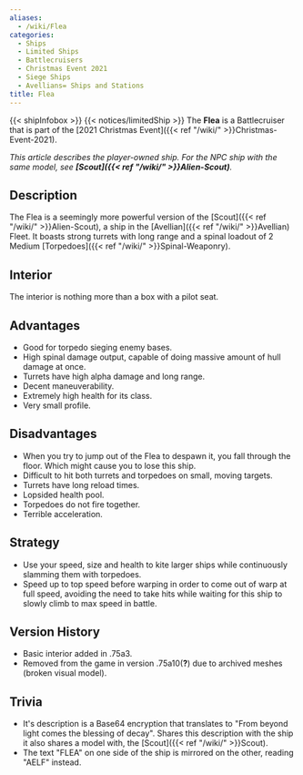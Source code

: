 ```yaml
---
aliases:
  - /wiki/Flea
categories:
  - Ships
  - Limited Ships
  - Battlecruisers
  - Christmas Event 2021
  - Siege Ships
  - Avellians= Ships and Stations
title: Flea
---
```


{{< shipInfobox >}} {{< notices/limitedShip >}} The **Flea** is a Battlecruiser that is part of the [2021 Christmas Event]({{< ref "/wiki/" >}}Christmas-Event-2021).

_This article describes the player-owned ship. For the NPC ship with the same model, see **[Scout]({{< ref "/wiki/" >}}Alien-Scout)**._

## Description

The Flea is a seemingly more powerful version of the [Scout]({{< ref "/wiki/" >}}Alien-Scout), a ship in the [Avellian]({{< ref "/wiki/" >}}Avellian) Fleet. It boasts strong turrets with long range and a spinal loadout of 2 Medium [Torpedoes]({{< ref "/wiki/" >}}Spinal-Weaponry).

## Interior

The interior is nothing more than a box with a pilot seat.

## Advantages

- Good for torpedo sieging enemy bases.
- High spinal damage output, capable of doing massive amount of hull damage at once.
- Turrets have high alpha damage and long range.
- Decent maneuverability.
- Extremely high health for its class.
- Very small profile.

## Disadvantages

- When you try to jump out of the Flea to despawn it, you fall through the floor. Which might cause you to lose this ship.
- Difficult to hit both turrets and torpedoes on small, moving targets.
- Turrets have long reload times.
- Lopsided health pool.
- Torpedoes do not fire together.
- Terrible acceleration.

## Strategy

- Use your speed, size and health to kite larger ships while continuously slamming them with torpedoes.
- Speed up to top speed before warping in order to come out of warp at full speed, avoiding the need to take hits while waiting for this ship to slowly climb to max speed in battle.

## Version History

- Basic interior added in .75a3.
- Removed from the game in version .75a10(**?**) due to archived meshes (broken visual model).

## Trivia

- It's description is a Base64 encryption that translates to "From beyond light comes the blessing of decay". Shares this description with the ship it also shares a model with, the [Scout]({{< ref "/wiki/" >}}Scout).
- The text "FLEA" on one side of the ship is mirrored on the other, reading "AELF" instead.
